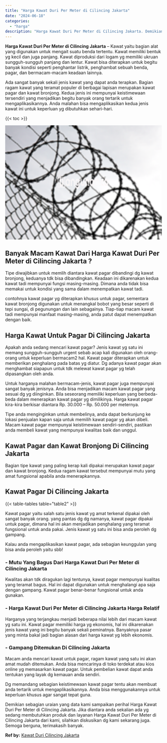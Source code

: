 ```yaml
---
title: "Harga Kawat Duri Per Meter di Cilincing Jakarta"
date: "2024-06-18"
categories: 
  - "harga"
description: "Harga Kawat Duri Per Meter di Cilincing Jakarta. Demikian sebagian uraian yang data kami sampaikan perihal Harga Kawat Duri Per Meter di Cilincing Jakarta. J..."
---
```


**Harga Kawat Duri Per Meter di Cilincing Jakarta** – Kawat yaitu bagian alat yang digunakan untuk mengait suatu benda tertentu. Kawat memiliki bentuk yg kecil dan juga panjang. Kawat diproduksi dari logam yg memiliki ukruan sungguh-sungguh panjang dan lentur. Kawat bisa diterapkan untuk begitu banyak kondisi seperti penghantar listrik, penghambat sebuah benda, pagar, dan bermacam-macam keadaan lainnya.

Ada sangat banyak sekali jenis kawat yang dapat anda terapkan. Bagian ragam kawat yang teramat populer di berbagai lapisan merupakan kawat pagar dan kawat bronjong. Kedua jenis ini mempunyai keistimewaan tersendiri yang menjadikan begitu banyak orang tertarik untuk mengaplikasikannya. Anda malahan bisa mengaplikasikan kedua jenis kawat ini untuk keperluan yg dibutuhkan sehari-hari.

{{< toc >}}

![Harga Kawat Duri Per Meter di Cilincing Jakarta](/images/jual-kawat-murah39.png)

## Banyak Macam Kawat Dari Harga Kawat Duri Per Meter di Cilincing Jakarta ?

Tipe diwajibkan untuk memlih diantara kawat pagar dibandingi dg kawat bronjong, keduanya tdk bisa dibandingkan. Keadaan ini dikarenakan kedua kawat tadi mempunyai fungsi masing-masing. Dimana anda tidak bisa memakai untuk kondisi yang sama dalam menempatkan kawat tadi.

contohnya kawat pagar yg diterapkan khusus untuk pagar, sementara kawat bronjong digunakan untuk menangkal bobot yang besar seperti di tepi sungai, di pegunungan dan lain sebagainya. Tiap-tiap macam kawat tadi mempunyai manfaat masing-masing, anda patut dapat menempatkan dengan baik.

## Harga Kawat Untuk Pagar Di Cilincing Jakarta

Apakah anda sedang mencari kawat pagar? Jenis kawat yg satu ini memang sungguh-sungguh urgent sebab acap kali digunakan oleh orang-orang untuk keperluan bermacam2 hal. Kawat pagar diterapkan untuk memberikan penghalang pada batas yg diatur. Dg adanya kawat pagar akan menghambat siapapun untuk tdk melewat kawat pagar yg telah dipasangkan oleh anda.

Untuk harganya malahan bermacam-jenis, kawat pagar juga mempunyai sangat banyak jenisnya. Anda bisa menjadikan macam kawat pagar yang sesuai dg yg diinginkan. Bila seseorang memiliki keperluan yang berbeda-beda dalam menerapkan kawat pagar yg dimilikinya. Harga kawat pagar kira-kira berkisar diantara Rp. 30.000 – Rp. 50.000 per meternya.

Tipe anda menginginkan untuk membelinya, anda dapat berkunjung ke lokasi penjualan kapan saja untuk memilih kawat pagar yg akan dibeli. Macam kawat pagar mempunyai keistimewaan sendiri-sendiri, pastikan anda membeli kawat yang mempunyai kwalitas baik dan unggul.

## Kawat Pagar dan Kawat Bronjong Di Cilincing Jakarta

Bagian tipe kawat yang paling kerap kali dipakai merupakan kawat pagar dan kawat bronjong. Kedua ragam kawat tersebut mempunyai mutu yang amat fungsional apabila anda menerapkannya.

## Kawat Pagar Di Cilincing Jakarta

{{< table-tables table="table2" >}}

Kawat pagar yaitu salah satu jenis kawat yg amat terkenal dipakai oleh sangat banyak orang. yang pantas dg dg namanya, kawat pagar dipakai untuk pagar, dimana hal ini akan menjadikan penghalang yang teramat fungsional untuk anda pakai. Jenis kawat yg satu ini bisa anda peroleh dg gampang.

Kalau anda mengaplikasikan kawat pagar, ada sebagian keunggulan yang bisa anda peroleh yaitu sbb!

### \- Mutu Yang Bagus Dari Harga Kawat Duri Per Meter di Cilincing Jakarta

Kwalitas akan tdk diragukan lagi tentunya, kawat pagar mempunyai kualitas yang teramat bagus. Hal ini dapat digunakan untuk menghalangi apa saja dengan gampang. Kawat pagar benar-benar fungsional untuk anda gunakan.

### \- Harga Kawat Duri Per Meter di Cilincing Jakarta Harga Relatif

Harganya yang terjangkau menjadi beberapa nilai lebih dari macam kawat yg satu ini. Kawat pagar memiliki harga yg ekonomis, hal ini dikarenakan jenis kawat yang ini begitu banyak sekali peminatnya. Banyaknya pasar yang minta bakal jadi bagian alasan dari harga kawat yg lebih ekonomis.

### \- Gampang Ditemukan Di Cilincing Jakarta

Macam anda mencari kawat untuk pagar, ragam kawat yang satu ini akan amat mudah ditemukan. Anda bisa mencarinya di toko terdekat atau kios online yg memasarkan kawat pagar. Untuk pembelian kawat dapat anda tentukan yang layak dg kemauan anda sendiri.

Dg memandang sebagian keistimewaan kawat pagar tentu akan membuat anda tertarik untuk mengaplikasikannya. Anda bisa menggunakannya untuk keperluan khusus agar sangat tepat guna.

Demikian sebagian uraian yang data kami sampaikan perihal Harga Kawat Duri Per Meter di Cilincing Jakarta. Jika diantara anda sekalian ada yg sedang membutuhkan produk dan layanan Harga Kawat Duri Per Meter di Cilincing Jakarta dari kami, silahkan diskusikan dg kami sekarang juga. Semoga berguna, terimakasih banyak.

**Ref by:** [Kawat Duri Cilincing Jakarta](https://id.wikipedia.org/wiki/Kawat)
